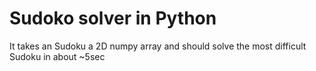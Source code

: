 # Sudoko solver in Python

It takes an Sudoku a 2D numpy array and should solve the most difficult Sudoku in about ~5sec
